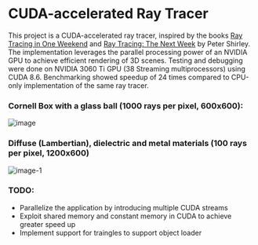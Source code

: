 # CUDA-accelerated Ray Tracer

This project is a CUDA-accelerated ray tracer, inspired by the books 
[Ray Tracing in One Weekend](https://raytracing.github.io/books/RayTracingInOneWeekend.html) 
and [Ray Tracing: The Next Week](https://raytracing.github.io/books/RayTracingTheNextWeek.html)
by Peter Shirley. 
The implementation leverages the parallel processing power of an NVIDIA GPU to achieve efficient rendering 
of 3D scenes. Testing and debugging were done on NVIDIA 3060 Ti GPU (38 Streaming multiprocessors)
using CUDA 8.6. Benchmarking showed speedup of 24 times compared to CPU-only implementation of the 
same ray tracer.


### Cornell Box with a glass ball (1000 rays per pixel, 600x600):
![image](https://github.com/ksmnvsagi/ray_tracing/assets/169926151/16dbd077-1b1d-475f-85d8-3d2fcc55c2bc)

### Diffuse (Lambertian), dielectric and metal materials (100 rays per pixel, 1200x600)
![image-_1_](https://github.com/ksmnvsagi/ray_tracing/assets/169926151/3ec01a65-2c2a-4e22-b7bc-685253603b1d)

### TODO:
- Parallelize the application by introducing multiple CUDA streams
- Exploit shared memory and constant memory in CUDA to achieve greater speed up
- Implement support for traingles to support object loader
